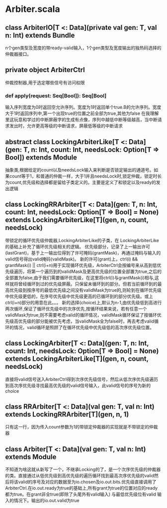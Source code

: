 # Arbiter.scala

## class ArbiterIO[T <: Data](private val gen: T, val n: Int) extends Bundle

n个gen类型及宽度的带ready-valid输入，1个gen类型及宽度输出的独热码选择的仲裁器接口。

## private object ArbiterCtrl

仲裁控制器,用于选定哪些信号有访问权限

### def apply(request: Seq[Bool]): Seq[Bool]

输入序列宽度为0时返回空允许序列。宽度为1时返回单个true.B的允许序列。宽度大于1时返回序列中,第一个出现true的位置之前全部为true,其他为false
在我理解里这玩意和学过的中断屏蔽字的生成有点像，序列中越低中断等级越高，当中断请求发出时，允许更高等级的中断请求，屏蔽低等级的中断请求

## abstract class LockingArbiterLike[T <: Data](gen: T, n: Int, count: Int, needsLock: Option[T => Bool]) extends Module

抽象类,根据给定的count以及needsLock输入来判断是否锁定输出的通道号。如果count等于1，和普通的仲裁一样，大于1并且needsLock时,锁定仲裁，锁定时长为count,优先级和选择都是留给子类定义的。主要是定义了和锁定以及ready的发出逻辑

## class LockingRRArbiter[T <: Data](gen: T, n: Int, count: Int, needsLock: Option[T => Bool] = None) extends LockingArbiterLike[T](gen, n, count, needsLock)

带锁定的循环优先级仲裁器,LockingArbiterLike的子类，在 LockingArbiterLike的基础上补充了循环优先级相关的逻辑。
优先级部分，记录了上一输出许可(lastGrant)，基于上一输出位得到了许可掩码(grantMask)，再通过掩码与输入的valid信号得出valid掩码(validMask)。
新的许可(grant)上，ctrl(i) && grantMask(i) || ctrl(i+n)用于实现循环优先级，ArbiterCtrl会按编号来从高到低优先级遍历，将第一个遍历到的validMask及更高优先级的位置全部置为true,之后的全部置为false,由于我们需要循环优先级，在这里将ctrl(i)与grantMask(i)相与,这样就将曾经循环到过的优先级屏蔽。只保留未循环到的部分。但若当前循环到的最高优先级到按序号的最低优先级之间没有validMask为true的,则轮到在循环优先级中优先级更低的，在序号优先级中优先级更高的已循环到的部分优先级。或上ctrl(i+n)部分的用意在此。。。
新的选择(choice)上,默认为n-1,由优先级低到高进行两次循环,保证了循环优先级中的次序优先,按循环结果来说，若有任意一个validMask为true,则不需要考虑valid的循环情况，validMask循环保证了按循环优先级高优先级的部分能被优先考虑，当validMask全为false时，再去考虑valid循环的情况，valid循环是照顾了在循环优先级中优先级低的高次序优先级位置。

## class LockingArbiter[T <: Data](gen: T, n: Int, count: Int, needsLock: Option[T => Bool] = None) extends LockingArbiterLike[T](gen, n, count, needsLock)

直接将valid信号送入ArbiterCtrl得到次序优先级信号，然后从低次序优先级遍历到高次序优先级寻找最高优先级的valid信号输入，此valid信号的序号为新的choice

## class RRArbiter[T <: Data](val gen: T, val n: Int) extends LockingRRArbiter[T](gen, n, 1)

只有这一行，因为传入count参数为1的带锁定仲裁器的实现就是不带锁定的仲裁器

## class Arbiter[T <: Data](val gen: T, val n: Int) extends Module

不知道为啥这就从新写了一个，不继承Locking的了，是一个次序优先级的仲裁器的类。直接通过从低优先级到高优先级的遍历循环找到最高次序优先级的valid然后将该valid的序号及对应的数据至为io.chosen及io.out.bits.优先级直接调用了ArbiterCtrl.在io.out.ready为true的基础上,所有grant为true的位置对应的ready都为true。在grant非全true(即除了头尾外有valid输入) 与最低优先级位有valid 输入的情况下。输出的io.out.valid为true

